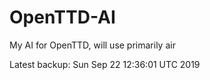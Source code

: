 # OpenTTD-AI
My AI for OpenTTD, will use primarily air

Latest backup: Sun Sep 22 12:36:01 UTC 2019

